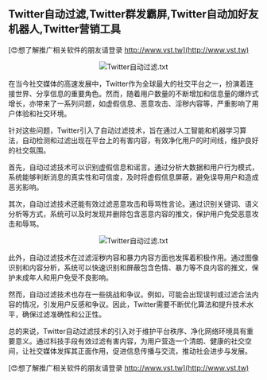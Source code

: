 ## **Twitter自动过滤,Twitter群发霸屏,Twitter自动加好友机器人,Twitter营销工具**

[😍想了解推广相关软件的朋友请登录 http://www.vst.tw](http://www.vst.tw)

 <center><img src="https://vst.tw/MP4/tuiguang/png/3.png" alt="Twitter自动过滤.txt"></center>

在当今社交媒体的高速发展中，Twitter作为全球最大的社交平台之一，扮演着连接世界、分享信息的重要角色。然而，随着用户数量的不断增加和信息量的爆炸式增长，亦带来了一系列问题，如虚假信息、恶意攻击、淫秽内容等，严重影响了用户体验和社交环境。

针对这些问题，Twitter引入了自动过滤技术，旨在通过人工智能和机器学习算法，自动检测和过滤出现在平台上的有害内容，有效净化用户的时间线，维护良好的社交氛围。

首先，自动过滤技术可以识别虚假信息和谣言。通过分析大数据和用户行为模式，系统能够判断消息的真实性和可信度，及时将虚假信息屏蔽，避免误导用户和造成恶劣影响。

其次，自动过滤技术还能有效过滤恶意攻击和辱骂性言论。通过识别关键词、语义分析等方式，系统可以及时发现并删除包含恶意内容的推文，保护用户免受恶意攻击和辱骂。

 <center><img src="https://vst.tw/MP4/tuiguang/png/1.png" alt="Twitter自动过滤.txt"></center>

此外，自动过滤技术在过滤淫秽内容和暴力内容方面也发挥着积极作用。通过图像识别和内容分析，系统可以快速识别和屏蔽包含色情、暴力等不良内容的推文，保护未成年人和用户免受不良影响。

然而，自动过滤技术也存在一些挑战和争议。例如，可能会出现误判或过滤合法内容的情况，引发用户反感和争议。因此，Twitter需要不断优化算法和提升技术水平，确保过滤准确性和公正性。

总的来说，Twitter自动过滤技术的引入对于维护平台秩序、净化网络环境具有重要意义。通过科技手段有效过滤有害内容，为用户营造一个清朗、健康的社交空间，让社交媒体发挥其正面作用，促进信息传播与交流，推动社会进步与发展。

[😍想了解推广相关软件的朋友请登录 http://www.vst.tw](http://www.vst.tw)



